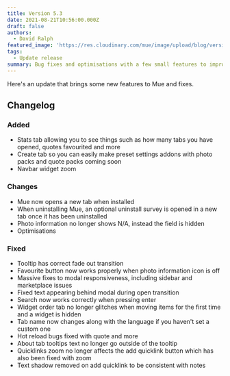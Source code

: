 ```yaml
---
title: Version 5.3
date: 2021-08-21T10:56:00.000Z
draft: false
authors:
  - David Ralph
featured_image: 'https://res.cloudinary.com/mue/image/upload/blog/version-5-3.webp'
tags:
  - Update release
summary: Bug fixes and optimisations with a few small features to improve your Mue experience further
---
```


Here's an update that brings some new features to Mue and fixes.

## Changelog

### Added

* Stats tab allowing you to see things such as how many tabs you have opened, quotes favourited and more
* Create tab so you can easily make preset settings addons with photo packs and quote packs coming soon
* Navbar widget zoom

### Changes

* Mue now opens a new tab when installed
* When uninstalling Mue, an optional uninstall survey is opened in a new tab once it has been uninstalled
* Photo information no longer shows N/A, instead the field is hidden
* Optimisations

### Fixed

* Tooltip has correct fade out transition
* Favourite button now works properly when photo information icon is off
* Massive fixes to modal responsiveness, including sidebar and marketplace issues
* Fixed text appearing behind modal during open transition
* Search now works correctly when pressing enter
* Widget order tab no longer glitches when moving items for the first time and a widget is hidden
* Tab name now changes along with the language if you haven't set a custom one
* Hot reload bugs fixed with quote and more
* About tab tooltips text no longer go outside of the tooltip
* Quicklinks zoom no longer affects the add quicklink button which has also been fixed with zoom
* Text shadow removed on add quicklink to be consistent with notes
